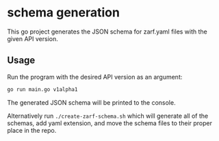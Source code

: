 # schema generation

This go project generates the JSON schema for zarf.yaml files with the given API version.

## Usage
Run the program with the desired API version as an argument:
```bash
go run main.go v1alpha1
```
The generated JSON schema will be printed to the console.

Alternatively run `./create-zarf-schema.sh` which will generate all of the schemas, add yaml extension, and move the schema files to their proper place in the repo.

